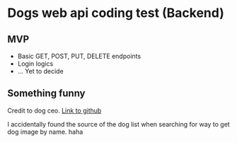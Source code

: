 # Dogs web api coding test (Backend)

## MVP
- Basic GET, POST, PUT, DELETE endpoints
- Login logics
- ... Yet to decide


## Something funny

Credit to dog ceo.
[Link to github](https://dog.ceo/dog-api/)

I accidentally found the source of the dog list when searching for way to get dog image by name. haha